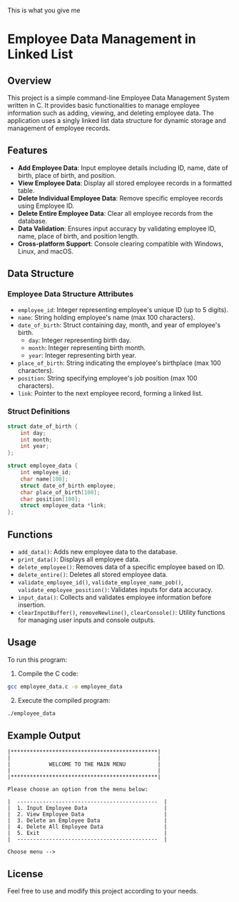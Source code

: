 This is what you give me

# Employee Data Management in Linked List

## Overview

This project is a simple command-line Employee Data Management System written in C. It provides basic functionalities to manage employee information such as adding, viewing, and deleting employee data. The application uses a singly linked list data structure for dynamic storage and management of employee records.

## Features

- **Add Employee Data**: Input employee details including ID, name, date of birth, place of birth, and position.
- **View Employee Data**: Display all stored employee records in a formatted table.
- **Delete Individual Employee Data**: Remove specific employee records using Employee ID.
- **Delete Entire Employee Data**: Clear all employee records from the database.
- **Data Validation**: Ensures input accuracy by validating employee ID, name, place of birth, and position length.
- **Cross-platform Support**: Console clearing compatible with Windows, Linux, and macOS.

## Data Structure

### Employee Data Structure Attributes

- `employee_id`: Integer representing employee's unique ID (up to 5 digits).
- `name`: String holding employee's name (max 100 characters).
- `date_of_birth`: Struct containing day, month, and year of employee's birth.
  - `day`: Integer representing birth day.
  - `month`: Integer representing birth month.
  - `year`: Integer representing birth year.
- `place_of_birth`: String indicating the employee's birthplace (max 100 characters).
- `position`: String specifying employee's job position (max 100 characters).
- `link`: Pointer to the next employee record, forming a linked list.

### Struct Definitions

```c
struct date_of_birth {
    int day;
    int month;
    int year;
};

struct employee_data {
    int employee_id;
    char name[100];
    struct date_of_birth employee;
    char place_of_birth[100];
    char position[100];
    struct employee_data *link;
};
```

## Functions

- `add_data()`: Adds new employee data to the database.
- `print_data()`: Displays all employee data.
- `delete_employee()`: Removes data of a specific employee based on ID.
- `delete_entire()`: Deletes all stored employee data.
- `validate_employee_id()`, `validate_employee_name_pob()`, `validate_employee_position()`: Validates inputs for data accuracy.
- `input_data()`: Collects and validates employee information before insertion.
- `clearInputBuffer()`, `removeNewline()`, `clearConsole()`: Utility functions for managing user inputs and console outputs.

## Usage

To run this program:

1. Compile the C code:

```bash
gcc employee_data.c -o employee_data
```

2. Execute the compiled program:

```bash
./employee_data
```

## Example Output

```
|**********************************************|
|                                              |
|            WELCOME TO THE MAIN MENU          |
|                                              |
|**********************************************|

Please choose an option from the menu below:

|  --------------------------------------------  |
|  1. Input Employee Data                        |
|  2. View Employee Data                         |
|  3. Delete an Employee Data                    |
|  4. Delete All Employee Data                   |
|  5. Exit                                       |
|  --------------------------------------------  |

Choose menu --> 
```

## License

Feel free to use and modify this project according to your needs.
